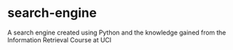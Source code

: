 # search-engine
A search engine created using Python and the knowledge gained from the Information Retrieval Course at UCI
